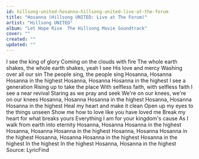 ```yaml
---
id: hillsong-united-hosanna-hillsong-united-live-at-the-forum
title: "Hosanna (Hillsong UNITED: Live at The Forum)"
artist: "Hillsong UNITED"
album: "Let Hope Rise  The Hillsong Movie Soundtrack"
cover: ""
created: ""
updated: ""
---
```


I see the king of glory
Coming on the clouds with fire
The whole earth shakes, the whole earth shakes, yeah
I see His love and mercy
Washing over all our sin
The people sing, the people sing
Hosanna, Hosanna
Hosanna in the highest
Hosanna, Hosanna
Hosanna in the highest
I see a generation
Rising up to take the place
With selfless faith, with selfless faith
I see a near revival
Staring as we pray and seek
We're on our knees, we're on our knees
Hosanna, Hosanna
Hosanna in the highest
Hosanna, Hosanna
Hosanna in the highest
Heal my heart and make it clean
Open up my eyes to the things unseen
Show me how to love like you have loved me
Break my heart for what breaks yours
Everything I am for your kingdom's cause
As I walk from earth into eternity
Hosanna, Hosanna
Hosanna in the highest
Hosanna, Hosanna
Hosanna in the highest
Hosanna, Hosanna
Hosanna in the highest
Hosanna, Hosanna
Hosanna in the highest
Hosanna in the highest
In the highest
In the highest
Hosanna, Hosanna in the highest
Source: LyricFind